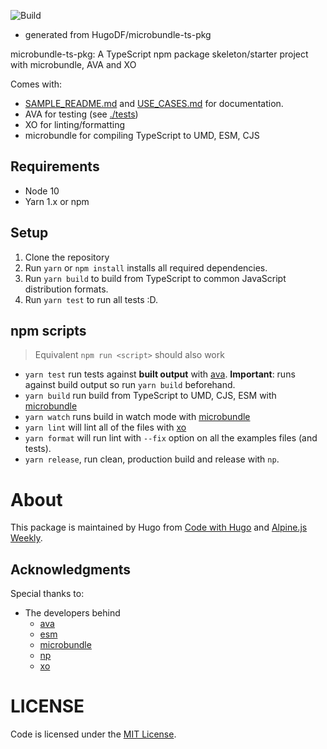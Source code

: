 ![Build](https://github.com/HugoDF/buttondown/workflows/Build%20&%20test/badge.svg)

* generated from HugoDF/microbundle-ts-pkg

microbundle-ts-pkg: A TypeScript npm package skeleton/starter project with microbundle, AVA and XO

Comes with:

- [SAMPLE_README.md](./SAMPLE_README.md) and [USE_CASES.md](./USE_CASES.md) for documentation.
- AVA for testing (see [./tests](./tests))
- XO for linting/formatting
- microbundle for compiling TypeScript to UMD, ESM, CJS

## Requirements

- Node 10
- Yarn 1.x or npm

## Setup

1. Clone the repository
2. Run `yarn` or `npm install` installs all required dependencies.
3. Run `yarn build` to build from TypeScript to common JavaScript distribution formats.
4. Run `yarn test` to run all tests :D.

## npm scripts

> Equivalent `npm run <script>` should also work

- `yarn test` run tests against **built output** with [ava](https://github.com/avajs/ava). **Important**: runs against build output so run `yarn build` beforehand.
- `yarn build` run build from TypeScript to UMD, CJS, ESM with [microbundle](https://github.com/developit/microbundle)
- `yarn watch` runs build in watch mode with [microbundle](https://github.com/developit/microbundle)
- `yarn lint` will lint all of the files with [xo](https://github.com/xojs/xo)
- `yarn format` will run lint with `--fix` option on all the examples files (and tests).
- `yarn release`, run clean, production build and release with `np`.

# About

This package is maintained by Hugo from [Code with Hugo](https://codewithhugo.com) and [Alpine.js Weekly](https://alpinejs.codewithhugo.com/newsletter).

## Acknowledgments


Special thanks to:

- The developers behind
  - [ava](https://avajs.dev)
  - [esm](https://github.com/standard-things/esm#readme)
  - [microbundle](https://github.com/developit/microbundle#readme)
  - [np](https://github.com/sindresorhus/np#readme)
  - [xo](https://github.com/xojs/xo#readme)

# LICENSE

Code is licensed under the [MIT License](./LICENSE).

